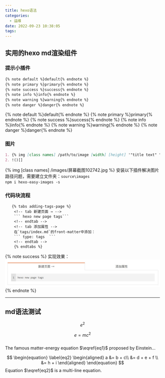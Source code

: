 ```yaml
---
title: hexo语法
categories:
  - 运维
date: 2022-09-23 10:38:05
tags:
---
```

  

## 实用的hexo md渲染组件
### 提示小插件
```markdown
{% note default %}default{% endnote %}
{% note primary %}primary{% endnote %}
{% note success %}success{% endnote %}
{% note info %}info{% endnote %}
{% note warning %}warning{% endnote %}
{% note danger %}danger{% endnote %}
```
{% note default %}default{% endnote %}
{% note primary %}primary{% endnote %}
{% note success %}success{% endnote %}
{% note info %}info{% endnote %}
{% note warning %}warning{% endnote %}
{% note danger %}danger{% endnote %}

### 图片
```markdown
1. {% img [class names] /path/to/image [width] [height] '"title text" "alt text"' %}
2. !()[]
```
{% img [class names] /images/屏幕截图102742.jpg %}
安装以下插件解决图片路径问题，需要建立文件夹：`source\images`  
`npm i hexo-easy-images -s`
 
### 代码块流程

```
   {% tabs adding-tags-page %}
    <!-- tab 新建页面 → -->
    ``` hexo new page tags```
    <!-- endtab -->
    <!-- tab 添加属性 -->
    在`tags/index.md`的front-matter中添加：
    ``` type: tags  ```
    <!-- endtab -->
    {% endtabs %}
```

{% note success %}
实现效果：
![代码块流程图](/images/屏幕截图102742.jpg)
{% endnote %}

---

## md语法测试

$$e^2$$

$$
\begin{equation} \label{eq1}
e = m c ^ 2
\end{equation} 
$$  
The famous matter-energy equation $\eqref{eq1}$ proposed by Einstein...

$$
\begin{equation} \label{eq2}
\begin{aligned}
a &= b + c\\
  &= d + e + f \\
  &= h + i
\end{aligned}
\end{equation}
$$
Equation $\eqref{eq2}$ is a multi-line equation.

